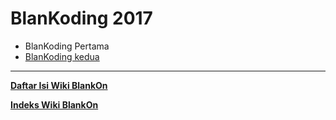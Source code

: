 # BlanKoding 2017
  * BlanKoding Pertama
  * [BlanKoding kedua](/Acara/BlanKoding2017kedua.md)

---
[**Daftar Isi Wiki BlankOn**](/wiki/DaftarIsi/index.html)
 
[**Indeks Wiki BlankOn**](/wiki/Indeks.html)

